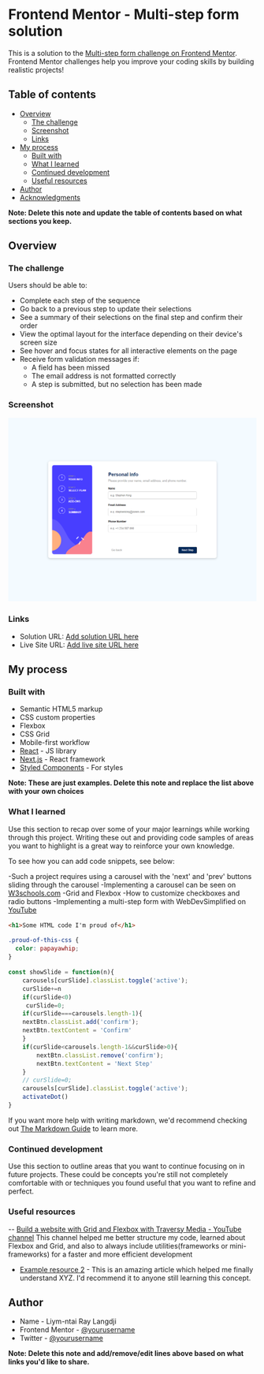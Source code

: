# Frontend Mentor - Multi-step form solution

This is a solution to the [Multi-step form challenge on Frontend Mentor](https://www.frontendmentor.io/challenges/multistep-form-YVAnSdqQBJ). Frontend Mentor challenges help you improve your coding skills by building realistic projects!

## Table of contents

- [Overview](#overview)
  - [The challenge](#the-challenge)
  - [Screenshot](#screenshot)
  - [Links](#links)
- [My process](#my-process)
  - [Built with](#built-with)
  - [What I learned](#what-i-learned)
  - [Continued development](#continued-development)
  - [Useful resources](#useful-resources)
- [Author](#author)
- [Acknowledgments](#acknowledgments)

**Note: Delete this note and update the table of contents based on what sections you keep.**

## Overview

### The challenge

Users should be able to:

- Complete each step of the sequence
- Go back to a previous step to update their selections
- See a summary of their selections on the final step and confirm their order
- View the optimal layout for the interface depending on their device's screen size
- See hover and focus states for all interactive elements on the page
- Receive form validation messages if:
  - A field has been missed
  - The email address is not formatted correctly
  - A step is submitted, but no selection has been made

### Screenshot

![](screencapture-multi-step-form.png)

### Links

- Solution URL: [Add solution URL here](https://your-solution-url.com)
- Live Site URL: [Add live site URL here](https://your-live-site-url.com)

## My process

### Built with

- Semantic HTML5 markup
- CSS custom properties
- Flexbox
- CSS Grid
- Mobile-first workflow
- [React](https://reactjs.org/) - JS library
- [Next.js](https://nextjs.org/) - React framework
- [Styled Components](https://styled-components.com/) - For styles

**Note: These are just examples. Delete this note and replace the list above with your own choices**

### What I learned

Use this section to recap over some of your major learnings while working through this project. Writing these out and providing code samples of areas you want to highlight is a great way to reinforce your own knowledge.

To see how you can add code snippets, see below:


-Such a project requires using a carousel with the 'next' and 'prev' buttons sliding through the carousel
-Implementing a carousel can be seen on [W3schools.com](http://www.w3schools.com)
-Grid and Flexbox
-How to customize checkboxes and radio buttons
-Implementing a multi-step form with WebDevSimplified on [YouTube](https://www.youtube.com/watch?v=VdqtdKXxKhM)



```html
<h1>Some HTML code I'm proud of</h1>
```
```css
.proud-of-this-css {
  color: papayawhip;
}
```
```js
const showSlide = function(n){
    carousels[curSlide].classList.toggle('active');
    curSlide+=n
    if(curSlide<0)
     curSlide=0;
    if(curSlide===carousels.length-1){ 
    nextBtn.classList.add('confirm');
    nextBtn.textContent = 'Confirm'
    }
    if(curSlide<carousels.length-1&&curSlide>0){
        nextBtn.classList.remove('confirm');
        nextBtn.textContent = 'Next Step'
    }
    // curSlide=0;
    carousels[curSlide].classList.toggle('active');
    activateDot()
}

```

If you want more help with writing markdown, we'd recommend checking out [The Markdown Guide](https://www.markdownguide.org/) to learn more.

### Continued development

Use this section to outline areas that you want to continue focusing on in future projects. These could be concepts you're still not completely comfortable with or techniques you found useful that you want to refine and perfect.

### Useful resources

-- [Build a website with Grid and Flexbox with Traversy Media - YouTube channel](https://www.youtube.com)
 This channel helped me better structure my code, learned about Flexbox and Grid, and also to always include utilities(frameworks or mini-frameworks) for a faster and more efficient development
- [Example resource 2](https://www.example.com) - This is an amazing article which helped me finally understand XYZ. I'd recommend it to anyone still learning this concept.

## Author

- Name - Liym-ntai Ray Langdji
- Frontend Mentor - [@yourusername](https://www.frontendmentor.io/profile/yourusername)
- Twitter - [@yourusername](https://www.twitter.com/yourusername)

**Note: Delete this note and add/remove/edit lines above based on what links you'd like to share.**

